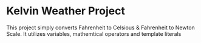 # Kelvin Weather Project

This project simply converts Fahrenheit to Celsious & Fahrenheit to Newton Scale. It utilizes variables, mathemtical operators and template literals
